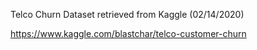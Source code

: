 Telco Churn Dataset retrieved from Kaggle (02/14/2020)

https://www.kaggle.com/blastchar/telco-customer-churn
